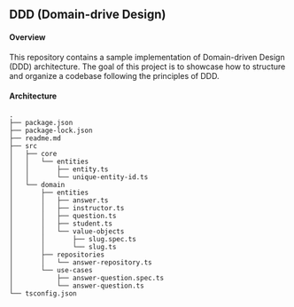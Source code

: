## DDD (Domain-drive Design)

#### Overview
This repository contains a sample implementation of Domain-driven Design (DDD) architecture. The goal of this project is to showcase how to structure and organize a codebase following the principles of DDD.

#### Architecture
```
.
├── package.json
├── package-lock.json
├── readme.md
├── src
│   ├── core
│   │   └── entities
│   │       ├── entity.ts
│   │       └── unique-entity-id.ts
│   └── domain
│       ├── entities
│       │   ├── answer.ts
│       │   ├── instructor.ts
│       │   ├── question.ts
│       │   ├── student.ts
│       │   └── value-objects
│       │       ├── slug.spec.ts
│       │       └── slug.ts
│       ├── repositories
│       │   └── answer-repository.ts
│       └── use-cases
│           ├── answer-question.spec.ts
│           └── answer-question.ts
└── tsconfig.json
```